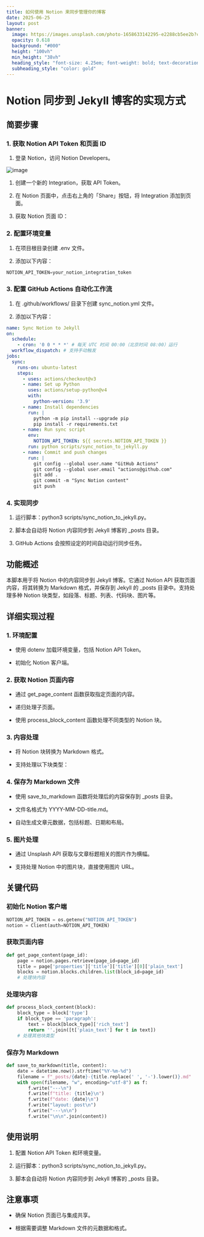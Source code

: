 ```yaml
---
title: 如何使用 Notion 来同步管理你的博客
date: 2025-06-25
layout: post
banner:
  image: https://images.unsplash.com/photo-1658633142295-e2288cb5ee2b?crop=entropy&cs=tinysrgb&fit=max&fm=jpg&ixid=M3w2OTIwMzJ8MHwxfHJhbmRvbXx8fHx8fHx8fDE3NTA4NjEzNTJ8&ixlib=rb-4.1.0&q=80&w=1080
  opacity: 0.618
  background: "#000"
  height: "100vh"
  min_height: "38vh"
  heading_style: "font-size: 4.25em; font-weight: bold; text-decoration: underline"
  subheading_style: "color: gold"
---
```


# Notion 同步到 Jekyll 博客的实现方式

## 简要步骤

### 1. 获取 Notion API Token 和页面 ID

1. 登录 Notion，访问 Notion Developers。

![image](https://prod-files-secure.s3.us-west-2.amazonaws.com/a7a0cc5a-89b9-4cda-8686-1fba0ca52f40/d19c1afe-dea5-4312-9333-786b0ba83054/image.png?X-Amz-Algorithm=AWS4-HMAC-SHA256&X-Amz-Content-Sha256=UNSIGNED-PAYLOAD&X-Amz-Credential=ASIAZI2LB466ZG4FSJI2%2F20250625%2Fus-west-2%2Fs3%2Faws4_request&X-Amz-Date=20250625T142232Z&X-Amz-Expires=3600&X-Amz-Security-Token=IQoJb3JpZ2luX2VjEE4aCXVzLXdlc3QtMiJIMEYCIQCsgxMKIGf8Um%2Fgg8wR6WJhjxlmCnl%2BJp2pyRGQl1VGewIhAOokpfRTIUm5VmTQ62bG5ze5Mq5sdjFjb3ZE1%2FTQiMIaKv8DCEYQABoMNjM3NDIzMTgzODA1Igxb01g1TtTJ3RiZCrQq3APVw%2F8tUxW0KAUyXQjb1i%2BidWPo7pq67XOnJGBF2FCXKHIC3VI8ODYdvp1P7D7vBsGr0927%2BXnwVBqddZhQDBnkEJ416ow5Kyunwag5uyVRY3fHcE6f2W%2BCgSN00gpNzCDdGC0ml%2Bm9eFrS111Y1AYHPxuZfymkRdF%2FsMKAld2%2B53WGEBvJftyLga2V7sur2U5ct2CTOSWhQKKWLII32SHLPiSsSC6FNHOVUm%2FQwIItvJKh5EyDAygx5QHdxz3TojeOlYVek5X2dSmN1YOr%2F5tRSb6yAlurQ50p5aMbm%2BYZLXQOoRDOKDOSYXKTM91RQZ1sfvAPl37YQ6C4faHMAOuGOb%2BiwbSmIHlezncQLi06gKfyQNijophyzhR9h7vO3X9ii7wTiKVmeXUtAvumbbFNaB37pCZv8ZOlEe40gVOHo7nbopkFNVQ%2BBjQuZnLesm3wezRqE3m7yxqPRKiMt6Eptgq9KYrp4tN8tkd6v7Qxqd1iQALlPA6OxIGTcupps0tyKBEMbz%2Bnc8xkQTHGupkc%2Bg98ssms5QF0fOt2pqEaxCZ6lyGmjEhWmTX9Op0qSJYal5fam1CkdmgicQde8k0KtZomyPvFz9seKHFbxvsnwzWc29Vprqu9plpNwDDL7%2B%2FCBjqkAQLuS1F6xvry21aCopDiaMrnnEMXESRvimTZEAcQBx2cWOzDwpxm7SWiQkx%2FGsUrOG47wdL7TaMy77oLbSMeS%2BYcnk3Pu5dL0d6nVHp5kvYgqpA4bZM5qfGxtVMyyLHiTWFFngsJOoHNeBL27OOiJeK%2FgyCMGgLmyem2TSjzvlRgFud9flsRXMNQlWC6imBjfcI0fKyqfEGHUQQs%2F6sZ8baBNSVl&X-Amz-Signature=1ff0b4ed36c532ca0797a0a1f123e0320433d1e620c3d61f6b5df236b07fd44c&X-Amz-SignedHeaders=host&x-amz-checksum-mode=ENABLED&x-id=GetObject)

1. 创建一个新的 Integration，获取 API Token。

1. 在 Notion 页面中，点击右上角的「Share」按钮，将 Integration 添加到页面。

1. 获取 Notion 页面 ID：


### 2. 配置环境变量

1. 在项目根目录创建 .env 文件。

1. 添加以下内容：

```javascript
NOTION_API_TOKEN=your_notion_integration_token
```

### 3. 配置 GitHub Actions 自动化工作流

1. 在 .github/workflows/ 目录下创建 sync_notion.yml 文件。

1. 添加以下内容：

```yaml
name: Sync Notion to Jekyll
on:
  schedule:
    - cron: '0 0 * * *' # 每天 UTC 时间 00:00（北京时间 08:00）运行
  workflow_dispatch: # 支持手动触发
jobs:
  sync:
    runs-on: ubuntu-latest
    steps:
      - uses: actions/checkout@v3
      - name: Set up Python
        uses: actions/setup-python@v4
        with:
          python-version: '3.9'
      - name: Install dependencies
        run: |
          python -m pip install --upgrade pip
          pip install -r requirements.txt
      - name: Run sync script
        env:
          NOTION_API_TOKEN: ${{ secrets.NOTION_API_TOKEN }}
        run: python scripts/sync_notion_to_jekyll.py
      - name: Commit and push changes
        run: |
          git config --global user.name "GitHub Actions"
          git config --global user.email "actions@github.com"
          git add .
          git commit -m "Sync Notion content"
          git push
```

### 4. 实现同步

1. 运行脚本：python3 scripts/sync_notion_to_jekyll.py。

1. 脚本会自动将 Notion 内容同步到 Jekyll 博客的 _posts 目录。

1. GitHub Actions 会按照设定的时间自动运行同步任务。

## 功能概述

本脚本用于将 Notion 中的内容同步到 Jekyll 博客。它通过 Notion API 获取页面内容，将其转换为 Markdown 格式，并保存到 Jekyll 的 _posts 目录中。支持处理多种 Notion 块类型，如段落、标题、列表、代码块、图片等。

## 详细实现过程

### 1. 环境配置

- 使用 dotenv 加载环境变量，包括 Notion API Token。

- 初始化 Notion 客户端。

### 2. 获取 Notion 页面内容

- 通过 get_page_content 函数获取指定页面的内容。

- 递归处理子页面。

- 使用 process_block_content 函数处理不同类型的 Notion 块。

### 3. 内容处理

- 将 Notion 块转换为 Markdown 格式。

- 支持处理以下块类型：


### 4. 保存为 Markdown 文件

- 使用 save_to_markdown 函数将处理后的内容保存到 _posts 目录。

- 文件名格式为 YYYY-MM-DD-title.md。

- 自动生成文章元数据，包括标题、日期和布局。

### 5. 图片处理

- 通过 Unsplash API 获取与文章标题相关的图片作为横幅。

- 支持处理 Notion 中的图片块，直接使用图片 URL。

## 关键代码

### 初始化 Notion 客户端

```python
NOTION_API_TOKEN = os.getenv("NOTION_API_TOKEN")
notion = Client(auth=NOTION_API_TOKEN)
```

### 获取页面内容

```python
def get_page_content(page_id):
    page = notion.pages.retrieve(page_id=page_id)
    title = page['properties']['title']['title'][0]['plain_text']
    blocks = notion.blocks.children.list(block_id=page_id)
    # 处理块内容
```

### 处理块内容

```python
def process_block_content(block):
    block_type = block['type']
    if block_type == 'paragraph':
        text = block[block_type]['rich_text']
        return ''.join([t['plain_text'] for t in text])
    # 处理其他块类型
```

### 保存为 Markdown

```python
def save_to_markdown(title, content):
    date = datetime.now().strftime("%Y-%m-%d")
    filename = f"_posts/{date}-{title.replace(' ', '-').lower()}.md"
    with open(filename, "w", encoding="utf-8") as f:
        f.write("---\n")
        f.write(f"title: {title}\n")
        f.write(f"date: {date}\n")
        f.write("layout: post\n")
        f.write("---\n\n")
        f.write("\n\n".join(content))
```

## 使用说明

1. 配置 Notion API Token 和环境变量。

1. 运行脚本：python3 scripts/sync_notion_to_jekyll.py。

1. 脚本会自动将 Notion 内容同步到 Jekyll 博客的 _posts 目录。

## 注意事项

- 确保 Notion 页面已与集成共享。

- 根据需要调整 Markdown 文件的元数据和格式。